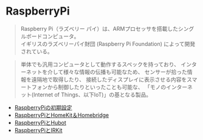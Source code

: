 
# RaspberryPi

>Raspberry Pi（ラズベリー パイ）は、ARMプロセッサを搭載したシングルボードコンピュータ。  
>イギリスのラズベリーパイ財団 (Raspberry Pi Foundation) によって開発されている。

>単体でも汎用コンピュータとして動作するスペックを持っており、
>インターネットを介して様々な情報の伝播も可能なため、
>センサーが拾った情報を遠隔地で取得したり、
>接続したディスプレイに表示させる内容をスマートフォンから制御したりといったことも可能な、
>「モノのインターネット(Internet of Things、以下IoT)」の基となる製品。


- [RaspberryPiの初期設定](https://github.com/umesan/til/tree/master/RaspberryPi/Install)
- [RaspberryPiとHomeKit＆Homebridge](https://github.com/umesan/til/tree/master/RaspberryPi/HomeKit)
- [RaspberryPiとHubot](https://github.com/umesan/til/tree/master/RaspberryPi/Hubot)
- [RaspberryPiとIRKit](https://github.com/umesan/til/tree/master/RaspberryPi/IRKit)





